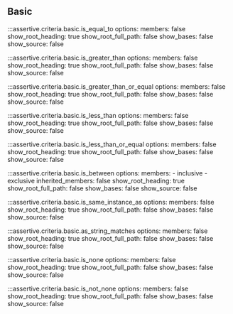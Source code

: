 ## Basic

:::assertive.criteria.basic.is_equal_to
    options:
        members: false
        show_root_heading: true
        show_root_full_path: false
        show_bases: false
        show_source: false


:::assertive.criteria.basic.is_greater_than
    options:
        members: false
        show_root_heading: true
        show_root_full_path: false
        show_bases: false
        show_source: false


:::assertive.criteria.basic.is_greater_than_or_equal
    options:
        members: false
        show_root_heading: true
        show_root_full_path: false
        show_bases: false
        show_source: false



:::assertive.criteria.basic.is_less_than
    options:
        members: false
        show_root_heading: true
        show_root_full_path: false
        show_bases: false
        show_source: false


:::assertive.criteria.basic.is_less_than_or_equal
    options:
        members: false
        show_root_heading: true
        show_root_full_path: false
        show_bases: false
        show_source: false


:::assertive.criteria.basic.is_between
    options:
        members:
            - inclusive
            - exclusive
        inherited_members: false
        show_root_heading: true
        show_root_full_path: false
        show_bases: false
        show_source: false


:::assertive.criteria.basic.is_same_instance_as
    options:
        members: false
        show_root_heading: true
        show_root_full_path: false
        show_bases: false
        show_source: false


:::assertive.criteria.basic.as_string_matches
    options:
        members: false
        show_root_heading: true
        show_root_full_path: false
        show_bases: false
        show_source: false


:::assertive.criteria.basic.is_none
    options:
        members: false
        show_root_heading: true
        show_root_full_path: false
        show_bases: false
        show_source: false


:::assertive.criteria.basic.is_not_none
    options:
        members: false
        show_root_heading: true
        show_root_full_path: false
        show_bases: false
        show_source: false
